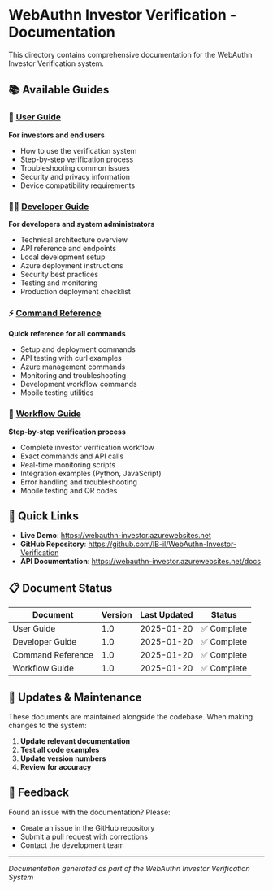 # WebAuthn Investor Verification - Documentation

This directory contains comprehensive documentation for the WebAuthn Investor Verification system.

## 📚 Available Guides

### 👥 [User Guide](USER_GUIDE.md)
**For investors and end users**
- How to use the verification system
- Step-by-step verification process
- Troubleshooting common issues
- Security and privacy information
- Device compatibility requirements

### 👨‍💻 [Developer Guide](DEVELOPER_GUIDE.md)  
**For developers and system administrators**
- Technical architecture overview
- API reference and endpoints
- Local development setup
- Azure deployment instructions
- Security best practices
- Testing and monitoring
- Production deployment checklist

### ⚡ [Command Reference](COMMANDS.md)
**Quick reference for all commands**
- Setup and deployment commands
- API testing with curl examples
- Azure management commands
- Monitoring and troubleshooting
- Development workflow commands
- Mobile testing utilities

### 🔄 [Workflow Guide](WORKFLOW_GUIDE.md)
**Step-by-step verification process**
- Complete investor verification workflow
- Exact commands and API calls
- Real-time monitoring scripts
- Integration examples (Python, JavaScript)
- Error handling and troubleshooting
- Mobile testing and QR codes

## 🚀 Quick Links

- **Live Demo**: https://webauthn-investor.azurewebsites.net
- **GitHub Repository**: https://github.com/IB-il/WebAuthn-Investor-Verification
- **API Documentation**: https://webauthn-investor.azurewebsites.net/docs

## 📋 Document Status

| Document | Version | Last Updated | Status |
|----------|---------|--------------|---------|
| User Guide | 1.0 | 2025-01-20 | ✅ Complete |
| Developer Guide | 1.0 | 2025-01-20 | ✅ Complete |
| Command Reference | 1.0 | 2025-01-20 | ✅ Complete |
| Workflow Guide | 1.0 | 2025-01-20 | ✅ Complete |

## 🔄 Updates & Maintenance

These documents are maintained alongside the codebase. When making changes to the system:

1. **Update relevant documentation**
2. **Test all code examples** 
3. **Update version numbers**
4. **Review for accuracy**

## 💬 Feedback

Found an issue with the documentation? Please:
- Create an issue in the GitHub repository
- Submit a pull request with corrections
- Contact the development team

---

*Documentation generated as part of the WebAuthn Investor Verification System*